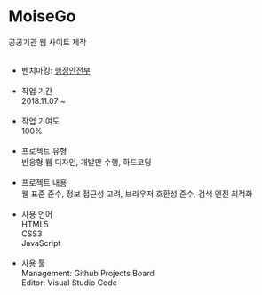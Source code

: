 # MoiseGo
공공기관 웹 사이트 제작
<br><br>
* 벤치마킹: [행정안전부](https://www.mois.go.kr/frt/a01/frtMain.do)
<br><br>
* 작업 기간<br>
2018.11.07 ~
<br><br>
* 작업 기여도<br>
100%
<br><br>
* 프로젝트 유형<br>
반응형 웹 디자인, 개발만 수행, 하드코딩
<br><br>
* 프로젝트 내용<br>
웹 표준 준수, 정보 접근성 고려, 브라우저 호환성 준수, 검색 엔진 최적화
<br><br>
* 사용 언어<br>
HTML5<br>
CSS3<br>
JavaScript
<br><br>
* 사용 툴<br>
Management: Github Projects Board<br>
Editor: Visual Studio Code<br>

